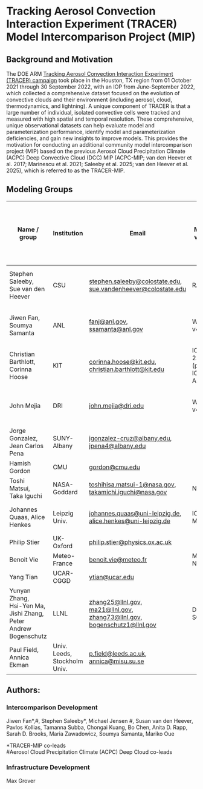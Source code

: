 # Tracking Aerosol Convection Interaction Experiment (TRACER) Model Intercomparison Project (MIP)

## Background and Motivation
The DOE ARM [Tracking Aerosol Convection Interaction Experiment (TRACER) campaign](https://www.arm.gov/research/campaigns/amf2021tracer) took place in the Houston, TX region from 01 October 2021 through 30 September 2022, with an IOP from June-September 2022, which collected a comprehensive dataset focused on the evolution of convective clouds and their environment (including aerosol, cloud, thermodynamics, and lightning). A unique component of TRACER is that a large number of individual, isolated convective cells were tracked and measured with high spatial and temporal resolution. These comprehensive, unique observational datasets can help evaluate model and parameterization performance, identify model and parameterization deficiencies, and gain new insights to improve models. This provides the motivation for conducting an additional community model intercomparison project (MIP) based on the previous Aerosol Cloud Precipitation Climate (ACPC) Deep Convective Cloud (DCC) MIP (ACPC-MIP; van den Heever et al. 2017; Marinescu et al. 2021; Saleeby et al. 2025; van den Heever et al. 2025), which is referred to as the TRACER-MIP.

## Modeling Groups
| Name / group |	Institution | Email | Model / version	| Microphysics	| Note (any information you want to include here about aerosol and cloud microphysics treatment) |
| --- | --- | --- | --- | --- | --- |
| Stephen Saleeby, <br> Sue van den Heever	| CSU	| stephen.saleeby@colostate.edu, <br> sue.vandenheever@colostate.edu | RAMS | RAMS	| Prognostic aerosol treatment, predicted supersaturation |
| Jiwen Fan, <br> Soumya Samanta	| ANL	| fanj@anl.gov, <br> ssamanta@anl.gov | WRF v4.0	| FSBM1	| Prognostic aerosol treatment, predicted supersaturation |
| Christian Barthlott, <br> Corinna Hoose	| KIT	| corinna.hoose@kit.edu, <br> christian.barthlott@kit.edu | ICON 2.6.6 (possibly ICON-ART)	| Seifert & Beheng double-moment |	Aerosols constant in space/time, saturation adjustment |
| John Mejia |	DRI	| john.mejia@dri.edu | WRF v4.5.1	| Morrison Aerosol-Aware; ice and water paths |	Prognostic aerosol treatment, predicted supersaturation |
| Jorge Gonzalez, <br> Jean Carlos Pena |	SUNY-Albany	| jgonzalez-cruz@albany.edu, <br> jpena4@albany.edu |  |  |  |
| Hamish Gordon	| CMU	| gordon@cmu.edu |  |  |  |
| Toshi Matsui,  <br> Taka Iguchi	| NASA-Goddard	| toshihisa.matsui-1@nasa.gov, <br> takamichi.iguchi@nasa.gov | NU-WRF | NSSL Microphysics |  |
| Johannes Quaas, Alice Henkes	| Leipzig Univ.	| johannes.quaas@uni-leipzig.de, <br> alice.henkes@uni-leipzig.de | ICON-MPIM |  Seifert & Beheng double-moment |  |
| Philip Stier	| UK-Oxford	| philip.stier@physics.ox.ac.uk |  |  |  |
| Benoit Vie	| Meteo-France	| benoit.vie@meteo.fr | Meso-NH |  |  |
| Yang Tian	| UCAR-CGGD	| ytian@ucar.edu |  |  |  |
| Yunyan Zhang,  <br> Hsi-Yen Ma, <br> Jishi Zhang, <br> Peter Andrew Bogenschutz | LLNL | zhang25@llnl.gov, <br> ma21@llnl.gov, <br> zhang73@llnl.gov, <br> bogenschutz1@llnl.gov | DOE-SCREAM |  |  |
| Paul Field, <br> Annica Ekman | Univ. Leeds, <br> Stockholm Univ. | p.field@leeds.ac.uk, <br> annica@misu.su.se |  |  |  |

## Authors:

### Intercomparison Development
Jiwen Fan*,#, Stephen Saleeby*, Michael Jensen #, Susan van den Heever, Pavlos Kollias, Tamanna Subba, Chongai Kuang, Bo Chen, Anita D. Rapp, Sarah D. Brooks, Maria Zawadowicz, Soumya Samanta, Mariko Oue

*TRACER-MIP co-leads <br>
#Aerosol Cloud Precipitation Climate (ACPC) Deep Cloud co-leads

### Infrastructure Development
Max Grover


